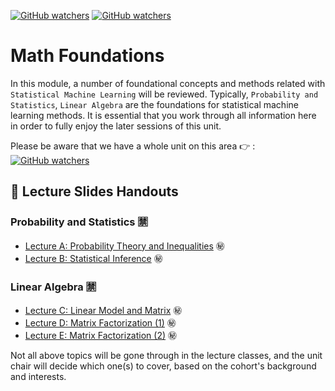 [![GitHub watchers](https://img.shields.io/badge/tulip--lab-Statistical--Machine--Learning-brightgreen)](../README.md)
[![GitHub watchers](https://img.shields.io/badge/Module-Foundations-orange)](README.md)

# Math Foundations

In this module, a number of foundational concepts and methods related with `Statistical Machine Learning` will be reviewed. Typically, `Probability and Statistics`, `Linear Algebra` are the foundations for statistical machine learning methods. It is essential that you work through all information here in order to fully enjoy the later sessions of this unit.

Please be aware that we have a whole unit on this area :point_right: : [![GitHub watchers](https://img.shields.io/badge/tulip--lab-Math--Foundations-brightgreen?style=plastic)](https://github.com/tulip-lab/math-foundation-for-data-scientists) 


## :notebook_with_decorative_cover: Lecture Slides Handouts

### Probability and Statistics :u7981:

- [Lecture A: Probability Theory and Inequalities](https://github.com/tulip-lab/handouts/blob/main/Prob/FLIP09.pdf) :secret:
- [Lecture B: Statistical Inference](https://github.com/tulip-lab/handouts/blob/main/Prob/FLIP10.pdf) :secret:

### Linear Algebra :u7981:

- [Lecture C: Linear Model and Matrix](https://github.com/tulip-lab/handouts/blob/main/LinearAlgebra/FLIP01.pdf) :secret:
- [Lecture D: Matrix Factorization (1)](https://github.com/tulip-lab/handouts/blob/main/LinearAlgebra/FLIP02.pdf) :secret:
- [Lecture E: Matrix Factorization (2)](https://github.com/tulip-lab/handouts/blob/main/LinearAlgebra/FLIP03.pdf) :secret:
 

Not all above topics will be gone through in the lecture classes, and the unit chair will decide which one(s) to cover, based on the cohort's background and interests. 